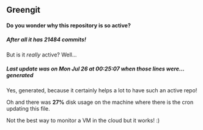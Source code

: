 ## Greengit

#### Do you wonder why this repository is so active?

##### After all it has 21484 commits!

But is it *really* active? Well...

##### Last update was on Mon Jul 26 at 00:25:07 when those lines were... generated

Yes, generated, because it certainly helps a lot to have such an active repo!

Oh and there was **27%** disk usage on the machine
where there is the cron updating this file.

Not the best way to monitor a VM in the cloud but it works! :)
